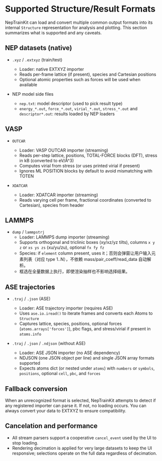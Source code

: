 # Supported Structure/Result Formats

NepTrainKit can load and convert multiple common output formats into its internal `Structure` representation for analysis and plotting. This section summarizes what is supported and any caveats.

## NEP datasets (native)

- `.xyz` / `.extxyz` (train/test)
  - Loader: native EXTXYZ importer
  - Reads per-frame lattice (if present), species and Cartesian positions
  - Optional atomic properties such as forces will be used when available

- NEP model side files
  - `nep.txt`: model descriptor (used to pick result type)
  - `energy_*.out`, `force_*.out`, `virial_*.out`, `stress_*.out` and `descriptor*.out`: results loaded by NEP loaders

## VASP

- `OUTCAR`
  - Loader: VASP OUTCAR importer (streaming)
  - Reads per-step lattice, positions, TOTAL-FORCE blocks (DFT), stress in kB (converted to eV/Å^3)
  - Computes virial from stress (or uses printed virial if present)
  - Ignores ML POSITION blocks by default to avoid mismatching with TOTEN

- `XDATCAR`
  - Loader: XDATCAR importer (streaming)
  - Reads varying cell per frame, fractional coordinates (converted to Cartesian), species from header

## LAMMPS

- `dump` / `lammpstrj`
  - Loader: LAMMPS dump importer (streaming)
  - Supports orthogonal and triclinic boxes (xy/xz/yz tilts), columns `x y z` or `xs ys zs` (xu/yu/zu), optional `fx fy fz`
  - Species: if `element` column present, uses it；否则会弹窗让用户输入元素列表（对应 type 1..N），不依赖 mass/pair_coeff/read_data 自动解析。
  - 框选在全量数据上执行，即使渲染抽样也不影响选择结果。

## ASE trajectories

- `.traj` / `.json` (ASE)
  - Loader: ASE trajectory importer (requires ASE)
  - Uses `ase.io.iread()` to iterate frames and converts each Atoms to `Structure`
  - Captures lattice, species, positions, optional forces (`atoms.arrays['forces']`), pbc flags, and stress/virial if present in `atoms.info`

- `.traj` / `.json` / `.ndjson` (without ASE)
  - Loader: ASE JSON importer (no ASE dependency)
  - NDJSON (one JSON object per line) and single JSON array formats supported
  - Expects atoms dict (or nested under `atoms`) with `numbers` or `symbols`, `positions`, optional `cell`, `pbc`, and `forces`

## Fallback conversion

When an unrecognized format is selected, NepTrainKit attempts to detect if any registered importer can parse it. If not, no loading occurs. You can always convert your data to EXTXYZ to ensure compatibility.

## Cancelation and performance

- All stream parsers support a cooperative `cancel_event` used by the UI to stop loading.
- Rendering decimation is applied for very large datasets to keep the UI responsive; selections operate on the full data regardless of decimation.
